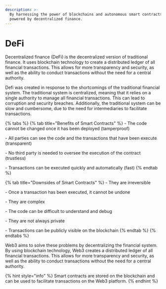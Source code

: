 ```yaml
---
description: >-
  By harnessing the power of blockchains and autonomous smart contracts Web3 is
  powered by decentralized finance.
---
```


# DeFi

Decentralized finance (DeFi) is the decentralized version of traditional finance. It uses blockchain technology to create a distributed ledger of all financial transactions. This allows for more transparency and security, as well as the ability to conduct transactions without the need for a central authority.

Defi was created in response to the shortcomings of the traditional financial system. The traditional system is centralized, meaning that it relies on a single authority to manage all financial transactions. This can lead to corruption and security breaches. Additionally, the traditional system can be slow and cumbersome, due to the need for intermediaries to facilitate transactions.

{% tabs %}
{% tab title="Benefits of Smart Contracts" %}
\- The code cannot be changed once it has been deployed (tamperproof)

\- All parties can see the code and the transactions that have been execute (transparent)

\- No third party is needed to oversee the execution of the contract (trustless)

\- Transactions can be executed quickly and automatically (fast)
{% endtab %}

{% tab title="Downsides of Smart Contracts" %}
\- They are irreversible

\- Once a transaction has been executed, it cannot be undone&#x20;

\- They are complex

\- The code can be difficult to understand and debug

\- They are not always private

\- Transactions can be publicly visible on the blockchain
{% endtab %}
{% endtabs %}

Web3 aims to solve these problems by decentralizing the financial system. By using blockchain technology, Web3 creates a distributed ledger of all financial transactions. This allows for more transparency and security, as well as the ability to conduct transactions without the need for a central authority.



{% hint style="info" %}
Smart contracts are stored on the blockchain and can be used to facilitate transactions on the Web3 platform.
{% endhint %}
